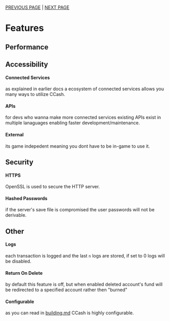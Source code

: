 [PREVIOUS PAGE](../connected_services/existing_services.md) | [NEXT PAGE](implementation.md)

# Features
## Performance
<!-- graphs -->
## Accessibility
#### Connected Services
as explained in earlier docs a ecosystem of connected services allows you many ways to utilize CCash.
#### APIs
for devs who wanna make more connected services existing APIs exist in multiple lanaguages enabling faster development/maintenance.
#### External
its game indepedent meaning you dont have to be in-game to use it.
## Security
#### HTTPS
OpenSSL is used to secure the HTTP server.
#### Hashed Passwords
if the server's save file is compromised the user passwords will not be derivable.
## Other
#### Logs
each transaction is logged and the last `n` logs are stored, if set to 0 logs will be disabled.
#### Return On Delete
by default this feature is off, but when enabled deleted account's fund will be redirected to a specified account rather then "burned"
#### Configurable
as you can read in [building.md](../building.md) CCash is highly configurable.
